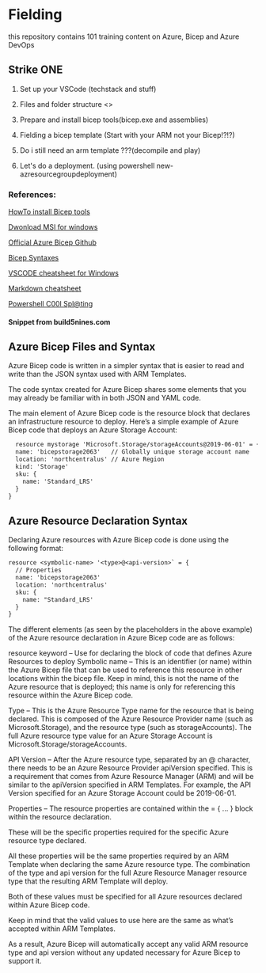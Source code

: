 # Fielding
this repository contains 101 training content on Azure, Bicep and Azure DevOps


## Strike ONE

1. Set up your VSCode (techstack and stuff)

2. Files and folder structure <>

3. Prepare and install bicep tools(bicep.exe and assemblies)

4. Fielding a bicep template (Start with your ARM not your Bicep!?!?)

5. Do i still need an arm template ???(decompile and play)

6. Let's do a deployment. (using powershell new-azresourcegroupdeployment)

### References:
[HowTo install Bicep tools](https://github.com/Azure/bicep/blob/main/docs/installing.md)

[Dwonload MSI for windows](https://github.com/Azure/bicep/blob/main/docs/installing.md#windows-installer)

[Official Azure Bicep Github](https://github.com/Azure/bicep)

[Bicep Syntaxes](https://build5nines.com/get-started-with-azure-bicep/#azure_bicep_files_and_syntax)

[VSCODE cheatsheet for Windows](https://code.visualstudio.com/shortcuts/keyboard-shortcuts-windows.pdf)

[Markdown cheatsheet](https://github.com/adam-p/markdown-here/wiki/Markdown-Cheatsheet)

[Powershell C00l Spl@ting](https://adamtheautomator.com/powershell-splatting/)





#### Snippet from build5nines.com

## Azure Bicep Files and Syntax
Azure Bicep code is written in a simpler syntax that is easier to read and write than the JSON syntax used with ARM Templates.

The code syntax created for Azure Bicep shares some elements that you may already be familiar with in both JSON and YAML code.

The main element of Azure Bicep code is the resource block that declares an infrastructure resource to deploy. Here’s a simple example of Azure Bicep code that deploys an Azure Storage Account:

``` txt
  resource mystorage 'Microsoft.Storage/storageAccounts@2019-06-01' = {
  name: 'bicepstorage2063'   // Globally unique storage account name
  location: 'northcentralus' // Azure Region
  kind: 'Storage'
  sku: {
    name: 'Standard_LRS'
  }
}
```
## Azure Resource Declaration Syntax
Declaring Azure resources with Azure Bicep code is done using the following format:

``` txt
resource <symbolic-name> '<type>@<api-version>` = {
  // Properties
  name: 'bicepstorage2063'
  location: 'northcentralus'
  sku: {
    name: "Standard_LRS'
  }
}
```
The different elements (as seen by the placeholders in the above example) of the Azure resource declaration in Azure Bicep code are as follows:

resource keyword – Use for declaring the block of code that defines Azure Resources to deploy
Symbolic name – This is an identifier (or name) within the Azure Bicep file that can be used to reference this resource in other locations within the bicep file.
Keep in mind, this is not the name of the Azure resource that is deployed; this name is only for referencing this resource within the Azure Bicep code.

Type – This is the Azure Resource Type name for the resource that is being declared. This is composed of the Azure Resource Provider name (such as Microsoft.Storage), and the resource type (such as storageAccounts).
The full Azure resource type value for an Azure Storage Account is Microsoft.Storage/storageAccounts.

API Version – After the Azure resource type, separated by an @ character, there needs to be an Azure Resource Provider apiVersion specified. This is a requirement that comes from Azure Resource Manager (ARM) and will be similar to the apiVersion specified in ARM Templates. For example, the API Version specified for an Azure Storage Account could be 2019-06-01.

Properties – The resource properties are contained within the = { ... } block within the resource declaration.

These will be the specific properties required for the specific Azure resource type declared.

All these properties will be the same properties required by an ARM Template when declaring the same Azure resource type.
The combination of the type and api version for the full Azure Resource Manager resource type that the resulting ARM Template will deploy.

Both of these values must be specified for all Azure resources declared within Azure Bicep code.

Keep in mind that the valid values to use here are the same as what’s accepted within ARM Templates.

As a result, Azure Bicep will automatically accept any valid ARM resource type and api version without any updated necessary for Azure Bicep to support it.
